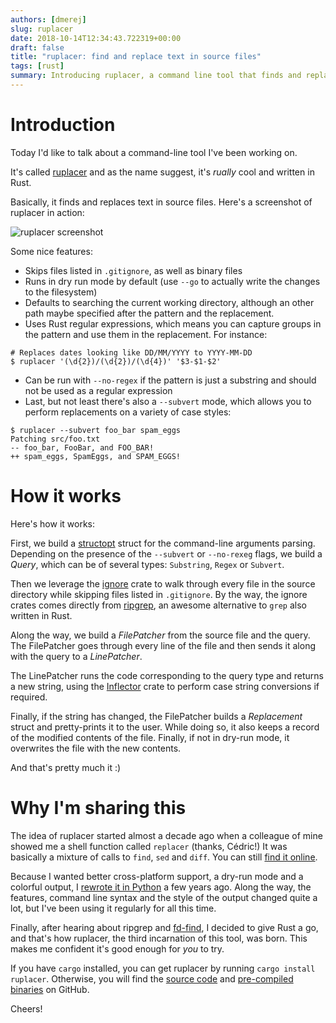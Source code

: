 ```yaml
---
authors: [dmerej]
slug: ruplacer
date: 2018-10-14T12:34:43.722319+00:00
draft: false
title: "ruplacer: find and replace text in source files"
tags: [rust]
summary: Introducing ruplacer, a command line tool that finds and replaces text in source files.
---
```


# Introduction

Today I'd like to talk about a command-line tool I've been working on.

It's called [ruplacer](https://github.com/SuperTanker/ruplacer) and as the name suggest, it's *rually* cool and written in Rust.

Basically, it finds and replaces text in source files. Here's a screenshot of ruplacer in action:

![ruplacer screenshot](/pics/ruplacer.png)

Some nice features:

* Skips files listed in `.gitignore`, as well as binary files
* Runs in dry run mode by default (use `--go` to actually write the changes to the filesystem)
* Defaults to searching the current working directory, although an other path maybe specified after the pattern and the replacement.
* Uses Rust regular expressions, which means you can capture groups in the pattern and use them in the replacement. For instance:

```shell
# Replaces dates looking like DD/MM/YYYY to YYYY-MM-DD
$ ruplacer '(\d{2})/(\d{2})/(\d{4})' '$3-$1-$2'
```
* Can be run with `--no-regex` if the pattern is just a substring and should not be used as a regular expression
* Last, but not least  there's also a `--subvert` mode, which allows you to perform replacements on a variety of case styles:

```shell
$ ruplacer --subvert foo_bar spam_eggs
Patching src/foo.txt
-- foo_bar, FooBar, and FOO_BAR!
++ spam_eggs, SpamEggs, and SPAM_EGGS!
```


# How it works

Here's how it works:

First, we build a [structopt](https://crates.io/crates/structopt) struct for the command-line arguments parsing. Depending on the presence of the `--subvert` or `--no-rexeg` flags, we  build a *Query*, which can be of several types: `Substring`, `Regex` or `Subvert`.

Then we leverage the [ignore](https://crates.io/crates/ignore) crate to walk through every file in the source directory  while skipping files listed in `.gitignore`. By the way, the ignore crates comes directly from [ripgrep](https://github.com/BurntSushi/ripgrep), an awesome alternative to `grep` also written in Rust.

Along the way, we build a *FilePatcher* from the source file and the query. The FilePatcher goes through every line of the file and  then sends it along with the query to  a *LinePatcher*.

The LinePatcher runs the code corresponding to the query type and returns a new string, using the [Inflector](https://crates.io/crates/Inflector) crate to perform case string conversions if required.

Finally, if the string has changed, the FilePatcher builds a *Replacement* struct and pretty-prints it to the user. While doing so, it also keeps a record of the modified contents of the file. Finally, if not in dry-run mode, it overwrites the file with the new contents.

And that's pretty much it :)


# Why I'm sharing this

The idea of ruplacer started almost a decade ago when a colleague of mine showed me a shell function called `replacer` (thanks, Cédric!) It was basically a mixture of calls to `find`, `sed` and `diff`. You can still [find it online](https://github.com/cgestes/ctafconf/blob/78b92a60bc185b73f95418e3e913e33aae8799f6/bin/replacer#L75).

Because I wanted better cross-platform support, a dry-run mode and a colorful output, I [rewrote it in Python](https://github.com/dmerejkowsky/replacer) a few years ago. Along the way, the features, command line syntax and the style of the output changed quite a lot, but I've been using it regularly for all this time.


Finally, after hearing about ripgrep and [fd-find](https://github.com/BurntSushi/ripgrep), I decided to give Rust a go, and that's how ruplacer, the third incarnation of this tool, was born. This makes me confident it's good enough for *you* to try.

If you have `cargo` installed, you can get ruplacer by running `cargo install ruplacer`. Otherwise, you will find the [source code](https://github.com/SuperTanker/ruplacer/tree/master/src) and [pre-compiled binaries](https://github.com/SuperTanker/ruplacer/releases) on GitHub.

Cheers!

